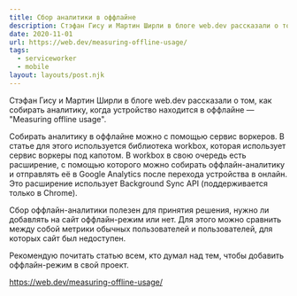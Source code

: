 ```yaml
---
title: Сбор аналитики в оффлайне
description: Стэфан Гису и Мартин Ширли в блоге web.dev рассказали о том, как собирать аналитику, когда устройство находится в оффлайне
date: 2020-11-01
url: https://web.dev/measuring-offline-usage/
tags:
  - serviceworker
  - mobile
layout: layouts/post.njk
---
```

Стэфан Гису и Мартин Ширли в блоге web.dev рассказали о том, как собирать аналитику, когда устройство находится в оффлайне — "Measuring offline usage".

Собирать аналитику в оффлайне можно с помощью сервис воркеров. В статье для этого используется библиотека workbox, которая использует сервис воркеры под капотом. В workbox в свою очередь есть расширение, с помощью которого можно собирать оффлайн-аналитику и отправлять её в Google Analytics после перехода устройства в онлайн. Это расширение использует Background Sync API (поддерживается только в Chrome).

Сбор оффлайн-аналитики полезен для принятия решения, нужно ли добавлять на сайт оффлайн-режим или нет. Для этого можно сравнить между собой метрики обычных пользователей и пользователей, для которых сайт был недоступен.

Рекомендую почитать статью всем, кто думал над тем, чтобы добавить оффлайн-режим в свой проект.

https://web.dev/measuring-offline-usage/

